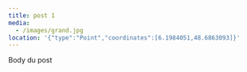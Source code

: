 ```yaml
---
title: post 1
media:
  - /images/grand.jpg
location: '{"type":"Point","coordinates":[6.1984051,48.6863093]}'
---
```

Body du post